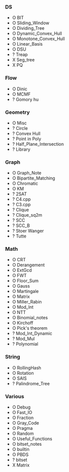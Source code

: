 ### DS
- O BIT
- O Sliding\_Window
- O Dividing\_Tree
- O Dynamic\_Convex\_Hull
- O Monotone\_Convex\_Hull
- O Linear\_Basis
- O DSU
- ? Treap
- X Seg\_tree
- X PQ

### Flow
- O Dinic
- O MCMF
- ? Gomory hu

### Geometry
- O Misc
- ? Circle
- ? Convex Hull
- ? Point in Poly
- ? Half\_Plane\_Intersection
- ? Library

### Graph
- O Graph\_Note
- O Bipartite\_Matching
- O Chromatic
- O KM
- ? 2SAT
- ? C4.cpp
- ? C3.cpp
- ? Clique
- ? Clique\_sq2m
- ? SCC
- ? SCC\_B
- ? Stoer Wanger
- ? Tutte

### Math
- O CRT
- O Derangement
- O ExtGcd
- O FWT
- O Floor\_Sum
- O Gauss
- O Martingale
- O Matrix
- O Miller\_Rabin
- O Mod\_Int
- O NTT
- O Binomial\_notes
- O Kirchoff
- O Pick's theorem
- ? Mod\_Int\_Dynamic
- ? Mod\_Mul
- ? Polynomial

### String
- O RollingHash
- O Rotation
- O SAIS
- ? Palindrome\_Tree

### Various
- O Debug
- O Fast\_IO
- O Fraction
- O Gray\_Code
- O Pragma
- O Random
- O Useful\_Functions
- O bitset\_notes
- O builtin
- O PBDS
- ? bitset
- X Matrix
